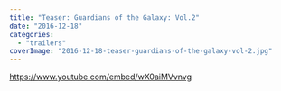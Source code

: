 ```yaml
---
title: "Teaser: Guardians of the Galaxy: Vol.2"
date: "2016-12-18"
categories: 
  - "trailers"
coverImage: "2016-12-18-teaser-guardians-of-the-galaxy-vol-2.jpg"
---
```


https://www.youtube.com/embed/wX0aiMVvnvg
